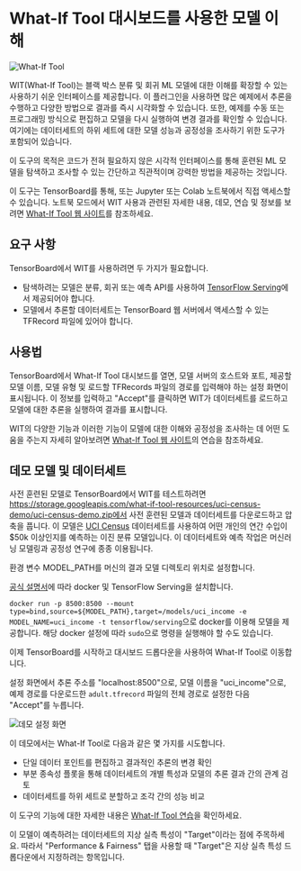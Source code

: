 # What-If Tool 대시보드를 사용한 모델 이해

![What-If Tool](./images/what_if_tool.png)

WIT(What-If Tool)는 블랙 박스 분류 및 회귀 ML 모델에 대한 이해를 확장할 수 있는 사용하기 쉬운 인터페이스를 제공합니다. 이 플러그인을 사용하면 많은 예제에서 추론을 수행하고 다양한 방법으로 결과를 즉시 시각화할 수 있습니다. 또한, 예제를 수동 또는 프로그래밍 방식으로 편집하고 모델을 다시 실행하여 변경 결과를 확인할 수 있습니다. 여기에는 데이터세트의 하위 세트에 대한 모델 성능과 공정성을 조사하기 위한 도구가 포함되어 있습니다.

이 도구의 목적은 코드가 전혀 필요하지 않은 시각적 인터페이스를 통해 훈련된 ML 모델을 탐색하고 조사할 수 있는 간단하고 직관적이며 강력한 방법을 제공하는 것입니다.

이 도구는 TensorBoard를 통해, 또는 Jupyter 또는 Colab 노트북에서 직접 액세스할 수 있습니다. 노트북 모드에서 WIT 사용과 관련된 자세한 내용, 데모, 연습 및 정보를 보려면 [What-If Tool 웹 사이트](https://pair-code.github.io/what-if-tool)를 참조하세요.

## 요구 사항

TensorBoard에서 WIT를 사용하려면 두 가지가 필요합니다.

- 탐색하려는 모델은 분류, 회귀 또는 예측 API를 사용하여 [TensorFlow Serving](https://github.com/tensorflow/serving)에서 제공되어야 합니다.
- 모델에서 추론할 데이터세트는 TensorBoard 웹 서버에서 액세스할 수 있는 TFRecord 파일에 있어야 합니다.

## 사용법

TensorBoard에서 What-If Tool 대시보드를 열면, 모델 서버의 호스트와 포트, 제공할 모델 이름, 모델 유형 및 로드할 TFRecords 파일의 경로를 입력해야 하는 설정 화면이 표시됩니다. 이 정보를 입력하고 "Accept"를 클릭하면 WIT가 데이터세트를 로드하고 모델에 대한 추론을 실행하여 결과를 표시합니다.

WIT의 다양한 기능과 이러한 기능이 모델에 대한 이해와 공정성을 조사하는 데 어떤 도움을 주는지 자세히 알아보려면 [What-If Tool 웹 사이트](https://pair-code.github.io/what-if-tool)의 연습을 참조하세요.

## 데모 모델 및 데이터세트

사전 훈련된 모델로 TensorBoard에서 WIT를 테스트하려면 https://storage.googleapis.com/what-if-tool-resources/uci-census-demo/uci-census-demo.zip에서 사전 훈련된 모델과 데이터세트를 다운로드하고 압축을 풉니다. 이 모델은 [UCI Census](https://archive.ics.uci.edu/ml/datasets/census+income) 데이터세트를 사용하여 어떤 개인의 연간 수입이 $50k 이상인지를 예측하는 이진 분류 모델입니다. 이 데이터세트와 예측 작업은 머신러닝 모델링과 공정성 연구에 종종 이용됩니다.

환경 변수 MODEL_PATH를 머신의 결과 모델 디렉토리 위치로 설정합니다.

[공식 설명서](https://www.tensorflow.org/serving/docker)에 따라 docker 및 TensorFlow Serving을 설치합니다.

`docker run -p 8500:8500 --mount type=bind,source=${MODEL_PATH},target=/models/uci_income -e MODEL_NAME=uci_income -t tensorflow/serving`으로 docker를 이용해 모델을 제공합니다. 해당 docker 설정에 따라 `sudo`으로 명령을 실행해야 할 수도 있습니다.

이제 TensorBoard를 시작하고 대시보드 드롭다운을 사용하여 What-If Tool로 이동합니다.

설정 화면에서 추론 주소를 "localhost:8500"으로, 모델 이름을 "uci_income"으로, 예제 경로를 다운로드한 `adult.tfrecord` 파일의 전체 경로로 설정한 다음 "Accept"를 누릅니다.

![데모 설정 화면](./images/what_if_tool_demo_setup.png)

이 데모에서는 What-If Tool로 다음과 같은 몇 가지를 시도합니다.

- 단일 데이터 포인트를 편집하고 결과적인 추론의 변경 확인
- 부분 종속성 플롯을 통해 데이터세트의 개별 특성과 모델의 추론 결과 간의 관계 검토
- 데이터세트를 하위 세트로 분할하고 조각 간의 성능 비교

이 도구의 기능에 대한 자세한 내용은 [What-If Tool 연습](https://pair-code.github.io/what-if-tool/walkthrough.html)을 확인하세요.

이 모델이 예측하려는 데이터세트의 지상 실측 특성이 "Target"이라는 점에 주목하세요. 따라서 "Performance &amp; Fairness" 탭을 사용할 때 "Target"은 지상 실측 특성 드롭다운에서 지정하려는 항목입니다.
